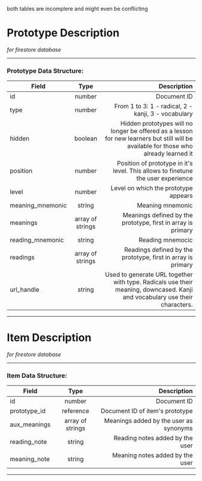 both tables are incomplere and might even be conflicting
# Prototype Description
*for firestore database*

---
### Prototype Data Structure:
| Field | Type | Description |
| ----- |:----:| -----------:|
| id | number | Document ID |
| type | number | From 1 to 3: 1 - radical, 2 - kanji, 3 - vocabulary |
| hidden | boolean | Hidden prototypes will no longer be offered as a lesson for new learners but still will be available for those who already learned it |
| position | number | Position of prototype in it's level. This allows to finetune the user experience |
| level | number | Level on which the prototype appears |
| meaning_mnemonic | string | Meaning mnemonic |
| meanings | array of strings | Meanings defined by the prototype, first in array is primary |
| reading_mnemonic | string | Reading mnemocic |
| readings | array of strings | Readings defined by the prototype, first in array is primary |
| url_handle | string | Used to generate URL together with type. Radicals use their meaning, downcased. Kanji and vocabulary use their characters. 
---

# Item Description
*for firestore database*

---
### Item Data Structure:
| Field | Type | Description |
| ----- |:----:| -----------:|
| id | number | Document ID |
| prototype_id | reference | Document ID of item's prototype |
| aux_meanings | array of strings | Meanings added by the user as synonyms | 
| reading_note | string | Reading notes added by the user | 
| meaning_note | string | Meaning notes added by the user | 
---